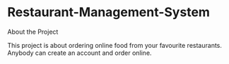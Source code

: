 # Restaurant-Management-System
About the Project

This project is about ordering online food from your favourite restaurants. Anybody can create an account and order online.
